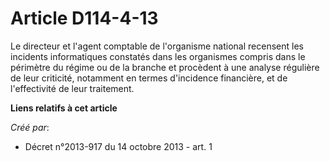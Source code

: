 # Article D114-4-13

Le directeur et l'agent comptable de l'organisme national recensent les incidents informatiques constatés dans les organismes
compris dans le périmètre du régime ou de la branche et procèdent à une analyse régulière de leur criticité, notamment en
termes d'incidence financière, et de l'effectivité de leur traitement.

**Liens relatifs à cet article**

_Créé par_:

  - Décret n°2013-917 du 14 octobre 2013 - art. 1
